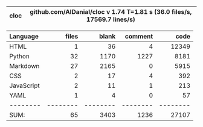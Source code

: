 cloc|github.com/AlDanial/cloc v 1.74  T=1.81 s (36.0 files/s, 17569.7 lines/s)
--- | ---

Language|files|blank|comment|code
:-------|-------:|-------:|-------:|-------:
HTML|1|36|4|12349
Python|32|1170|1227|8181
Markdown|27|2165|0|5915
CSS|2|17|4|392
JavaScript|2|11|1|213
YAML|1|4|0|57
--------|--------|--------|--------|--------
SUM:|65|3403|1236|27107
